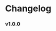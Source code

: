 <!-- START doctoc generated TOC please keep comment here to allow auto update -->
<!-- DON'T EDIT THIS SECTION, INSTEAD RE-RUN doctoc TO UPDATE -->
# Changelog

<!-- END doctoc generated TOC please keep comment here to allow auto update -->

### v1.0.0
